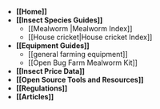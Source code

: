 * **[[Home]]**
* **[[Insect Species Guides]]**
    * [[Mealworm |Mealworm Index]]
    * [[House cricket|House cricket Index]]
* **[[Equipment Guides]]**
    * [[general farming equipment]]
    * [[Open Bug Farm Mealworm Kit]]
* **[[Insect Price Data]]**
* **[[Open Source Tools and Resources]]**
* **[[Regulations]]**
* **[[Articles]]**
